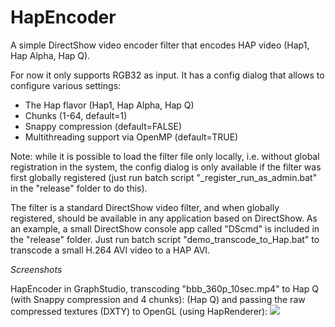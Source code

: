 # HapEncoder
A simple DirectShow video encoder filter that encodes HAP video (Hap1, Hap Alpha, Hap Q).

For now it only supports RGB32 as input. It has a config dialog that allows to configure various settings:
* The Hap flavor (Hap1, Hap Alpha, Hap Q)
* Chunks (1-64, default=1)
* Snappy compression (default=FALSE)
* Multithreading support via OpenMP (default=TRUE)

Note: while it is possible to load the filter file only locally, i.e. without global registration in the system, the config dialog is only available if the filter was first globally registered (just run batch script "_register_run_as_admin.bat" in the "release" folder to do this).

The filter is a standard DirectShow video filter, and when globally registered, should be available in any application based on DirectShow. As an example, a small DirectShow console app called "DScmd" is included in the "release" folder. Just run batch script "demo_transcode_to_Hap.bat" to transcode a small H.264 AVI video to a HAP AVI.

*Screenshots*

HapEncoder in GraphStudio, transcoding "bbb_360p_10sec.mp4" to Hap Q (with Snappy compression and 4 chunks):
(Hap Q) and passing the raw compressed textures (DXTY) to OpenGL (using HapRenderer):
![](screenshots/HapEncoder_GraphStudio_HapQ)
